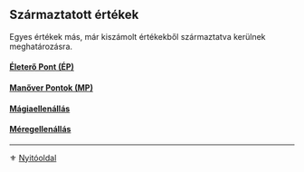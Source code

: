 ## Származtatott értékek

Egyes értékek más, már kiszámolt értékekből származtatva kerülnek meghatározásra.

#### [Életerő Pont (ÉP)](017_01_ep.md)

#### [Manőver Pontok (MP)](017_02_manover_pontok.md)

#### [Mágiaellenállás](017_03_magiaellenallas.md)

#### [Méregellenállás](017_04_meregellenallas.md)

---

⚜️ [Nyitóoldal](start.md)
